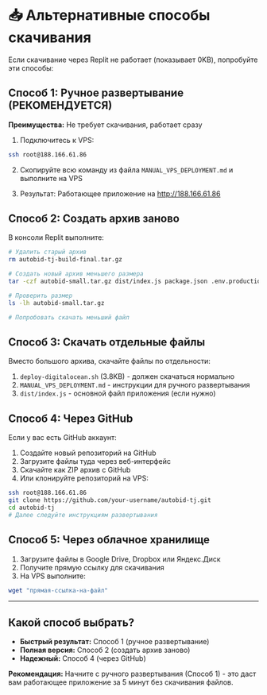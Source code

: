 # 📥 Альтернативные способы скачивания

Если скачивание через Replit не работает (показывает 0KB), попробуйте эти способы:

## Способ 1: Ручное развертывание (РЕКОМЕНДУЕТСЯ)

**Преимущества:** Не требует скачивания, работает сразу

1. Подключитесь к VPS:
```bash
ssh root@188.166.61.86
```

2. Скопируйте всю команду из файла `MANUAL_VPS_DEPLOYMENT.md` и выполните на VPS

3. Результат: Работающее приложение на http://188.166.61.86

## Способ 2: Создать архив заново

В консоли Replit выполните:
```bash
# Удалить старый архив
rm autobid-tj-build-final.tar.gz

# Создать новый архив меньшего размера
tar -czf autobid-small.tar.gz dist/index.js package.json .env.production

# Проверить размер
ls -lh autobid-small.tar.gz

# Попробовать скачать меньший файл
```

## Способ 3: Скачать отдельные файлы

Вместо большого архива, скачайте файлы по отдельности:

1. `deploy-digitalocean.sh` (3.8KB) - должен скачаться нормально
2. `MANUAL_VPS_DEPLOYMENT.md` - инструкции для ручного развертывания
3. `dist/index.js` - основной файл приложения (если нужно)

## Способ 4: Через GitHub

Если у вас есть GitHub аккаунт:

1. Создайте новый репозиторий на GitHub
2. Загрузите файлы туда через веб-интерфейс
3. Скачайте как ZIP архив с GitHub
4. Или клонируйте репозиторий на VPS:

```bash
ssh root@188.166.61.86
git clone https://github.com/your-username/autobid-tj.git
cd autobid-tj
# Далее следуйте инструкциям развертывания
```

## Способ 5: Через облачное хранилище

1. Загрузите файлы в Google Drive, Dropbox или Яндекс.Диск
2. Получите прямую ссылку для скачивания
3. На VPS выполните:
```bash
wget "прямая-ссылка-на-файл"
```

---

## Какой способ выбрать?

- **Быстрый результат:** Способ 1 (ручное развертывание)
- **Полная версия:** Способ 2 (создать архив заново)
- **Надежный:** Способ 4 (через GitHub)

**Рекомендация:** Начните с ручного развертывания (Способ 1) - это даст вам работающее приложение за 5 минут без скачивания файлов.